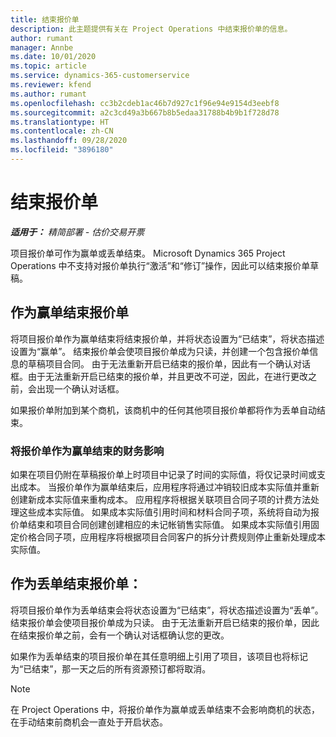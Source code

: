```yaml
---
title: 结束报价单
description: 此主题提供有关在 Project Operations 中结束报价单的信息。
author: rumant
manager: Annbe
ms.date: 10/01/2020
ms.topic: article
ms.service: dynamics-365-customerservice
ms.reviewer: kfend
ms.author: rumant
ms.openlocfilehash: cc3b2cdeb1ac46b7d927c1f96e94e9154d3eebf8
ms.sourcegitcommit: a2c3cd49a3b667b8b5edaa31788b4b9b1f728d78
ms.translationtype: HT
ms.contentlocale: zh-CN
ms.lasthandoff: 09/28/2020
ms.locfileid: "3896180"
---
```

# <a name="close-quotes"></a>结束报价单 

_**适用于：** 精简部署 - 估价交易开票_

项目报价单可作为赢单或丢单结束。 Microsoft Dynamics 365 Project Operations 中不支持对报价单执行“激活”和“修订”操作，因此可以结束报价单草稿。

## <a name="close-a-quote-as-won"></a>作为赢单结束报价单

将项目报价单作为赢单结束将结束报价单，并将状态设置为“已结束”，将状态描述设置为“赢单”。 结束报价单会使项目报价单成为只读，并创建一个包含报价单信息的草稿项目合同。 由于无法重新开启已结束的报价单，因此有一个确认对话框。由于无法重新开启已结束的报价单，并且更改不可逆，因此，在进行更改之前，会出现一个确认对话框。

如果报价单附加到某个商机，该商机中的任何其他项目报价单都将作为丢单自动结束。

### <a name="financial-impact-of-closing-a-quote-as-won"></a>将报价单作为赢单结束的财务影响

如果在项目仍附在草稿报价单上时项目中记录了时间的实际值，将仅记录时间或支出成本。 当报价单作为赢单结束后，应用程序将通过冲销较旧成本实际值并重新创建新成本实际值来重构成本。 应用程序将根据关联项目合同子项的计费方法处理这些成本实际值。 如果成本实际值引用时间和材料合同子项，系统将自动为报价单结束和项目合同创建创建相应的未记帐销售实际值。 如果成本实际值引用固定价格合同子项，应用程序将根据项目合同客户的拆分计费规则停止重新处理成本实际值。

## <a name="closing-a-quote-as-lost"></a>作为丢单结束报价单：

将项目报价单作为丢单结束会将状态设置为“已结束”，将状态描述设置为“丢单”。 结束报价单会使项目报价单成为只读。 由于无法重新开启已结束的报价单，因此在结束报价单之前，会有一个确认对话框确认您的更改。

如果作为丢单结束的项目报价单在其任意明细上引用了项目，该项目也将标记为“已结束”，那一天之后的所有资源预订都将取消。

> [!NOTE]
> 在 Project Operations 中，将报价单作为赢单或丢单结束不会影响商机的状态，在手动结束前商机会一直处于开启状态。
